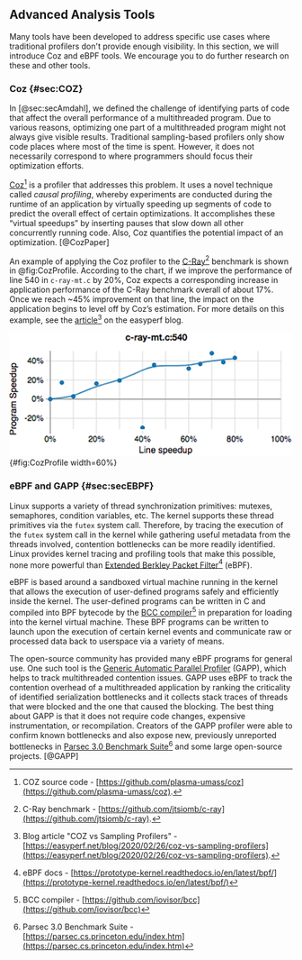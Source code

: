 ## Advanced Analysis Tools

Many tools have been developed to address specific use cases where traditional profilers don't provide enough visibility. In this section, we will introduce Coz and eBPF tools. We encourage you to do further research on these and other tools.

### Coz {#sec:COZ}

In [@sec:secAmdahl], we defined the challenge of identifying parts of code that affect the overall performance of a multithreaded program. Due to various reasons, optimizing one part of a multithreaded program might not always give visible results. Traditional sampling-based profilers only show code places where most of the time is spent. However, it does not necessarily correspond to where programmers should focus their optimization efforts. 

[Coz](https://github.com/plasma-umass/coz)[^16] is a profiler that addresses this problem. It uses a novel technique called *causal profiling*, whereby experiments are conducted during the runtime of an application by virtually speeding up segments of code to predict the overall effect of certain optimizations. It accomplishes these “virtual speedups” by inserting pauses that slow down all other concurrently running code. Also, Coz quantifies the potential impact of an optimization. [@CozPaper]

An example of applying the Coz profiler to the [C-Ray](https://github.com/jtsiomb/c-ray)[^15] benchmark is shown in @fig:CozProfile. According to the chart, if we improve the performance of line 540 in `c-ray-mt.c` by 20%, Coz expects a corresponding increase in application performance of the C-Ray benchmark overall of about 17%. Once we reach ~45% improvement on that line, the impact on the application begins to level off by Coz’s estimation. For more details on this example, see the [article](https://easyperf.net/blog/2020/02/26/coz-vs-sampling-profilers)[^17] on the easyperf blog.

![Coz profile for the C-Ray benchmark.](../../img/mt-perf/CozProfile.png){#fig:CozProfile width=60%}

[^15]: C-Ray benchmark - [https://github.com/jtsiomb/c-ray](https://github.com/jtsiomb/c-ray).
[^16]: COZ source code - [https://github.com/plasma-umass/coz](https://github.com/plasma-umass/coz).
[^17]: Blog article "COZ vs Sampling Profilers" - [https://easyperf.net/blog/2020/02/26/coz-vs-sampling-profilers](https://easyperf.net/blog/2020/02/26/coz-vs-sampling-profilers).

### eBPF and GAPP {#sec:secEBPF}

Linux supports a variety of thread synchronization primitives: mutexes, semaphores, condition variables, etc. The kernel supports these thread primitives via the `futex` system call. Therefore, by tracing the execution of the `futex` system call in the kernel while gathering useful metadata from the threads involved, contention bottlenecks can be more readily identified. Linux provides kernel tracing and profiling tools that make this possible, none more powerful than [Extended Berkley Packet Filter](https://prototype-kernel.readthedocs.io/en/latest/bpf/)[^22] (eBPF).

eBPF is based around a sandboxed virtual machine running in the kernel that allows the execution of user-defined programs safely and efficiently inside the kernel. The user-defined programs can be written in C and compiled into BPF bytecode by the [BCC compiler](https://github.com/iovisor/bcc)[^23] in preparation for loading into the kernel virtual machine. These BPF programs can be written to launch upon the execution of certain kernel events and communicate raw or processed data back to userspace via a variety of means. 

The open-source community has provided many eBPF programs for general use. One such tool is the [Generic Automatic Parallel Profiler](https://github.com/RN-dev-repo/GAPP/) (GAPP), which helps to track multithreaded contention issues. GAPP uses eBPF to track the contention overhead of a multithreaded application by ranking the criticality of identified serialization bottlenecks and it collects stack traces of threads that were blocked and the one that caused the blocking. The best thing about GAPP is that it does not require code changes, expensive instrumentation, or recompilation. Creators of the GAPP profiler were able to confirm known bottlenecks and also expose new, previously unreported bottlenecks in [Parsec 3.0 Benchmark Suite](https://parsec.cs.princeton.edu/index.htm)[^24] and some large open-source projects. [@GAPP]

[^22]: eBPF docs - [https://prototype-kernel.readthedocs.io/en/latest/bpf/](https://prototype-kernel.readthedocs.io/en/latest/bpf/)
[^23]: BCC compiler - [https://github.com/iovisor/bcc](https://github.com/iovisor/bcc)
[^24]: Parsec 3.0 Benchmark Suite - [https://parsec.cs.princeton.edu/index.htm](https://parsec.cs.princeton.edu/index.htm)

